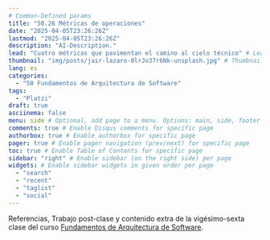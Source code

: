 ```yaml
---
# Common-Defined params
title: "50.26 Métricas de operaciones"
date: "2025-04-05T23:26:26Z"
lastmod: "2025-04-05T23:26:26Z"
description: "AI-Description."
lead: "Cuatro métricas que pavimentan el camino al cielo técnico" # Lead text
thumbnail: "img/posts/jair-lazaro-0lrJo37r6Nk-unsplash.jpg" # Thumbnail image
lang: es
categories:
  - "50 Fundamentos de Arquitectura de Software"
tags:
  - "Platzi"
draft: true
asciinema: false
menu: side # Optional, add page to a menu. Options: main, side, footer
comments: true # Enable Disqus comments for specific page
authorbox: true # Enable authorbox for specific page
pager: true # Enable pager navigation (prev/next) for specific page
toc: true # Enable Table of Contents for specific page
sidebar: "right" # Enable sidebar (on the right side) per page
widgets: # Enable sidebar widgets in given order per page
  - "search"
  - "recent"
  - "taglist"
  - "social"
---
```


Referencias, Trabajo post-clase y contenido extra de la vigésimo-sexta clase del curso [Fundamentos de Arquitectura de Software](https://platzi.com/). 

<!--more-->


